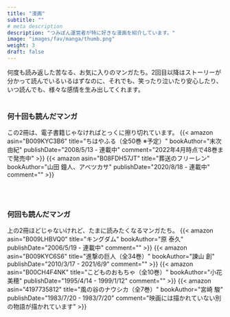 ```yaml
---
title: "漫画"
subtitle: ""
# meta description
description: "つみぼん運営者が特に好きな漫画を紹介しています。"
image: "images/fav/manga/thumb.png"
weight: 3
draft: false
---
```



何度も読み返した苦なる、お気に入りのマンガたち。2回目以降はストーリーが分かって読んでいるいるはずなのに、それでも、笑ったり泣いたり安心したり、いつ読んでも、様々な感情を生み出してくれます。<br>
<br>


### 何十回も読んだマンガ
この2冊は、電子書籍じゃなければとっくに擦り切れています。
{{< amazon asin="B009KYC3B6" title="ちはやふる（全50巻 ※予定）" bookAuthor="末次 由紀" publishDate="2008/5/13 - 連載中" comment="2022年4月時点で48巻まで発売中" >}}
{{< amazon asin="B08FDH57JT" title="葬送のフリーレン" bookAuthor="山田 鐘人、アベツカサ" publishDate="2020/8/18 - 連載中" comment="" >}}

<br>
<br>

### 何回も読んだマンガ
上の2冊ほどじゃないけれど、たまに読みたくなるマンガたち。
{{< amazon asin="B009LHBVQ0" title="キングダム" bookAuthor="原 泰久" publishDate="2006/5/19 - 連載中" comment="" >}}
{{< amazon asin="B009KYC6S6" title="進撃の巨人（全34巻）" bookAuthor="諫山 創" publishDate="2010/3/17 - 2021/6/9" comment="" >}}
{{< amazon asin="B00CH4F4NK" title="こどものおもちゃ（全10巻）" bookAuthor="小花 美穂" publishDate="1995/4/14 - 1999/1/12" comment="" >}}
{{< amazon asin="4197735812" title="風の谷のナウシカ（全7巻）" bookAuthor="宮崎 駿" publishDate="1983/7/20 - 1983/7/20" comment="映画には描かれていない別の物語が描かれています" >}}
